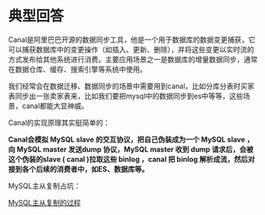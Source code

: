 # 典型回答

Canal是阿里巴巴开源的数据同步工具，他是一个用于数据库的数据变更捕获，它可以捕获数据库中的变更操作（如插入、更新、删除），并将这些变更以实时流的方式发布给其他系统进行消费。主要应用场景之一是数据库的增量数据同步，通常在数据仓库、缓存、搜索引擎等系统中使用。

我们经常会在数据迁移、数据同步的场景中需要用到canal，比如分库分表时买家表同步出一张卖家表来，比如我们要把mysql中的数据同步到es中等等，这些场景，canal都能大显神威。

Canal的实现原理其实挺简单的：

**Canal会模拟 MySQL slave 的交互协议，把自己伪装成为一个 MySQL slave ，向 MySQL master 发送dump 协议，MySQL master 收到 dump 请求后，会被这个伪装的slave ( canal )拉取这些 binlog ，canal 把 binlog 解析成流，然后对接到各个后续的消费者中，如ES、数据库等。**

MySQL主从复制占坑：

[MySQL主从复制的过程](https://www.yuque.com/hollis666/fo22bm/hoi4ql?view=doc_embed)
